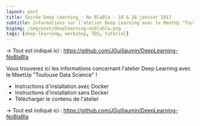 ```yaml
---
layout: post
title: Soirée Deep Learning - No BlaBla - 18 & 28 janvier 2017
subtitle: Informations sur l'atelier Deep Learning avec le MeetUp "Toulouse Data Science"
bigimg: /img/post/deeplearning-noblabla.png
tags: [deep-learning, workshop, TDS, tutorial]
---
```


-> Tout est indiqué ici : <a href="https://github.com/JGuillaumin/DeepLearning-NoBlaBla">https://github.com/JGuillaumin/DeepLearning-NoBlaBla</a>


Vous trouverez ici les informations concernant l'atelier Deep Learning avec le MeetUp "Toulouse Data Science" ! 

- Instructions d'installation avec Docker
- Instructions d'installation sans Docker
- Télécharger le contenu de l'atelier 

-> Tout est indiqué ici : <a href="https://github.com/JGuillaumin/DeepLearning-NoBlaBla">https://github.com/JGuillaumin/DeepLearning-NoBlaBla</a>
